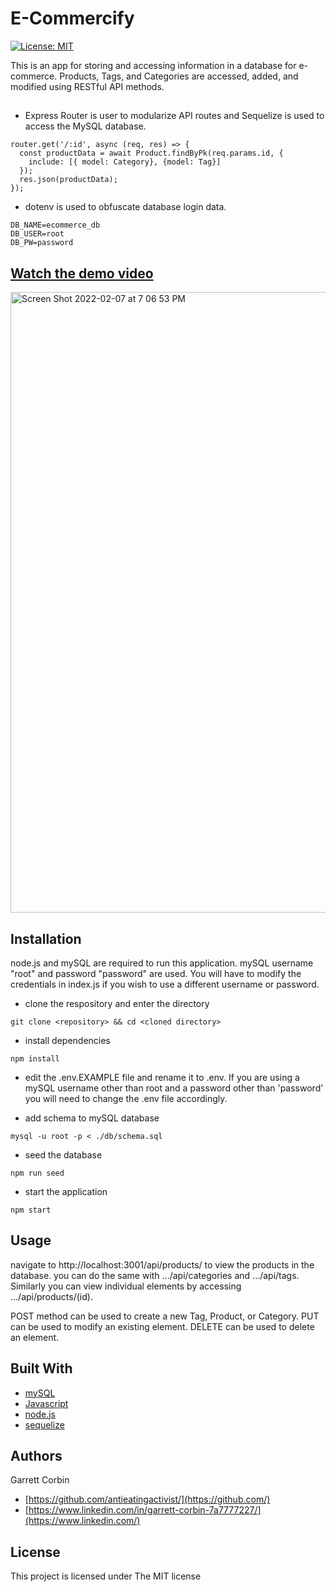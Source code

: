 # E-Commercify


[![License: MIT](https://img.shields.io/badge/License-MIT-yellow.svg)](https://opensource.org/licenses/MIT)


This is an app for storing and accessing information in a database for e-commerce. Products, Tags, and Categories are accessed, added, and modified using RESTful API methods.



##

- Express Router is user to modularize API routes and Sequelize is used to access the MySQL database.

```
router.get('/:id', async (req, res) => {
  const productData = await Product.findByPk(req.params.id, {
    include: [{ model: Category}, {model: Tag}]
  });
  res.json(productData);
});
```
- dotenv is used to obfuscate database login data.

```
DB_NAME=ecommerce_db
DB_USER=root
DB_PW=password
```

## [Watch the demo video](https://antieatingactivist.github.io/Workplace-Tracker/)


<img width="993" alt="Screen Shot 2022-02-07 at 7 06 53 PM" src="https://user-images.githubusercontent.com/1414728/152910543-64455abd-a58a-428b-a835-8cb878e1467e.png">


## Installation

node.js and mySQL are required to run this application. mySQL username "root" and password "password" are used. You will have to modify the credentials in index.js if you wish to use a different username or password. 

- clone the respository and enter the directory

`git clone <repository> && cd <cloned directory>`

- install dependencies

`npm install`

- edit the .env.EXAMPLE file and rename it to .env. If you are using a mySQL username other than root and a password other than 'password' you will need to change the .env file accordingly.

- add schema to mySQL database

`mysql -u root -p < ./db/schema.sql`

- seed the database

`npm run seed`

- start the application

`npm start`

## Usage

navigate to http://localhost:3001/api/products/ to view the products in the database.
you can do the same with .../api/categories and .../api/tags. Similarly you can view individual elements by accessing .../api/products/(id).

POST method can be used to create a new Tag, Product, or Category.
PUT can be used to modify an existing element.
DELETE can be used to delete an element.


## Built With

* [mySQL](https://www.mysql.com)
* [Javascript](https://developer.mozilla.org/en-US/docs/Web/JavaScript)
* [node.js](https://nodejs.dev) 
* [sequelize](https://sequelize.org)



## Authors

Garrett Corbin

- [https://github.com/antieatingactivist/](https://github.com/)
- [https://www.linkedin.com/in/garrett-corbin-7a7777227/](https://www.linkedin.com/)

## License

This project is licensed under The MIT license

